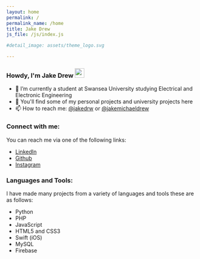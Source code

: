 ```yaml
---
layout: home
permalink: /
permalink_name: /home
title: Jake Drew
js_file: /js/index.js

#detail_image: assets/theme_logo.svg

---
```

### Howdy, I'm Jake Drew <img src="https://media.giphy.com/media/hvRJCLFzcasrR4ia7z/giphy.gif" width="25px">

- 📓 I’m currently a student at Swansea University studying Electrical and Electronic Engineering
- 🔭 You'll find some of my personal projects and university projects here
- 📫 How to reach me: [@jakedrw][linkedin] or [@jakemichaeldrew][instagram]

### Connect with me:

You can reach me via one of the following links:

- [LinkedIn][linkedin]
- [Github][github]
- [Instagram][instagram]

### Languages and Tools:

I have made many projects from a variety of languages and tools these are as follows:

- Python
- PHP
- JavaScript
- HTML5 and CSS3
- Swift (iOS)
- MySQL
- Firebase

[linkedin]: https://www.linkedin.com/in/jakedrw/
[instagram]: https://www.instagram.com/jakemichaeldrew/
[github]: https://github.com/jakedrew
